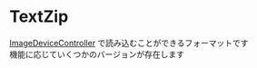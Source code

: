 # TextZip
[ImageDeviceController](/docs/ImageDeviceController/) で読み込むことができるフォーマットです  
機能に応じていくつかのバージョンが存在します

